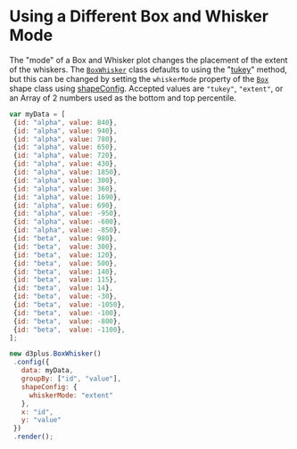 # Using a Different Box and Whisker Mode

The "mode" of a Box and Whisker plot changes the placement of the extent of the whiskers. The [`BoxWhisker`](http://d3plus.org/docs/#BoxWhisker) class defaults to using the "[tukey](https://en.wikipedia.org/wiki/Box_plot#Variations)" method, but this can be changed by setting the `whiskerMode` property of the [`Box`](http://d3plus.org/docs/#Box) shape class using [shapeConfig](http://d3plus.org/docs/#Viz.shapeConfig). Accepted values are `"tukey"`, `"extent"`, or an Array of 2 numbers used as the bottom and top percentile.

 ```js
var myData = [
  {id: "alpha", value: 840},
  {id: "alpha", value: 940},
  {id: "alpha", value: 780},
  {id: "alpha", value: 650},
  {id: "alpha", value: 720},
  {id: "alpha", value: 430},
  {id: "alpha", value: 1850},
  {id: "alpha", value: 300},
  {id: "alpha", value: 360},
  {id: "alpha", value: 1690},
  {id: "alpha", value: 690},
  {id: "alpha", value: -950},
  {id: "alpha", value: -600},
  {id: "alpha", value: -850},
  {id: "beta",  value: 980},
  {id: "beta",  value: 300},
  {id: "beta",  value: 120},
  {id: "beta",  value: 500},
  {id: "beta",  value: 140},
  {id: "beta",  value: 115},
  {id: "beta",  value: 14},
  {id: "beta",  value: -30},
  {id: "beta",  value: -1050},
  {id: "beta",  value: -100},
  {id: "beta",  value: -800},
  {id: "beta",  value: -1100},
];

 new d3plus.BoxWhisker()
  .config({
    data: myData,
    groupBy: ["id", "value"],
    shapeConfig: {
      whiskerMode: "extent"
    },
    x: "id",
    y: "value"
  })
  .render();
```